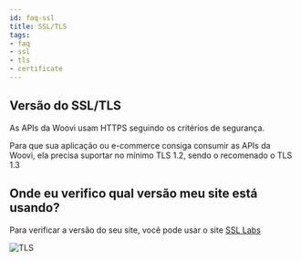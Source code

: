 ```yaml
---
id: faq-ssl
title: SSL/TLS
tags:
- faq
- ssl
- tls
- certificate
---
```


## Versão do SSL/TLS

As APIs da Woovi usam HTTPS seguindo os critérios de segurança.

Para que sua aplicação ou e-commerce consiga consumir as APIs da Woovi, ela precisa suportar no mínimo TLS 1.2, sendo o recomenado o TLS 1.3

## Onde eu verifico qual versão meu site está usando?

Para verificar a versão do seu site, você pode usar o site [SSL Labs](https://www.ssllabs.com/ssltest/analyze.html)

![TLS](/img/tls.png)
